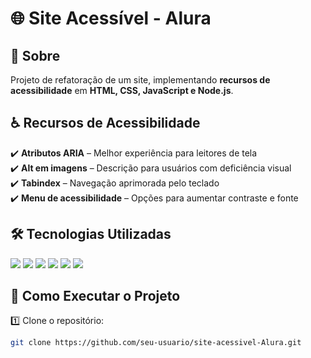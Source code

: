 # 🌐 Site Acessível - Alura  

## 📖 Sobre  
Projeto de refatoração de um site, implementando **recursos de acessibilidade** em **HTML, CSS, JavaScript e Node.js**.  

## ♿ Recursos de Acessibilidade  
✔️ **Atributos ARIA** – Melhor experiência para leitores de tela  
✔️ **Alt em imagens** – Descrição para usuários com deficiência visual  
✔️ **Tabindex** – Navegação aprimorada pelo teclado  
✔️ **Menu de acessibilidade** – Opções para aumentar contraste e fonte  

## 🛠 Tecnologias Utilizadas  
<div align="left">
  <img src="https://img.shields.io/badge/Bootstrap-7952B3?style=for-the-badge&logo=bootstrap&logoColor=white">
  <img src="https://img.shields.io/badge/ScrollReveal.js-00E676?style=for-the-badge">
  <img src="https://img.shields.io/badge/HTML-E34F26?style=for-the-badge&logo=html5&logoColor=white">
  <img src="https://img.shields.io/badge/CSS-1572B6?style=for-the-badge&logo=css3&logoColor=white">
  <img src="https://img.shields.io/badge/JavaScript-F7DF1E?style=for-the-badge&logo=javascript&logoColor=black">
  <img src="https://img.shields.io/badge/Node.js-339933?style=for-the-badge&logo=node.js&logoColor=white">
</div>

## 🚀 Como Executar o Projeto  
1️⃣ Clone o repositório:  
```sh
git clone https://github.com/seu-usuario/site-acessivel-Alura.git
